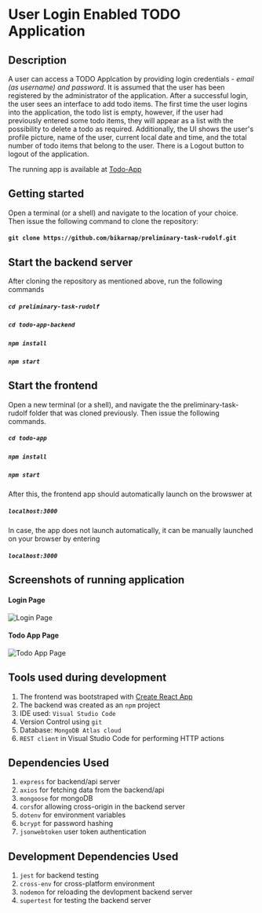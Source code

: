# User Login Enabled TODO Application

## Description
A user can access a TODO Applcation by providing login credentials - _email (as username) and password_. It is assumed that the user has been registered by the administrator of the application. After a successful login, the user sees an interface to add todo items. The first time the user logins into the application, the todo list is empty, however, if the user had previously entered some todo items, they will appear as a list with the possibility to delete a todo as required. Additionally, the UI shows the user's profile picture, name of the user, current local date and time, and the total number of todo items that belong to the user. There is a Logout button to logout of the application. 

The running app is available at [Todo-App](https://todo-app-bp.herokuapp.com)

## Getting started
Open a terminal (or a shell) and navigate to the location of your choice. Then issue the following command to clone the repository:
#### `git clone https://github.com/bikarnap/preliminary-task-rudolf.git`

## Start the backend server
After cloning the repository as mentioned above, run the following commands
##### `cd preliminary-task-rudolf`
##### `cd todo-app-backend`
##### `npm install`
##### `npm start`

## Start the frontend 
Open a new terminal (or a shell), and navigate the the preliminary-task-rudolf folder that was cloned previously. Then issue the following commands.
##### `cd todo-app`
##### `npm install`
##### `npm start`

After this, the frontend app should automatically launch on the browswer at 
##### `localhost:3000`
In case, the app does not launch automatically, it can be manually launched on your browser by entering
##### `localhost:3000`

## Screenshots of running application

#### Login Page
![Login Page](https://gitlab.com/bikarnap/todo-application-with-login/-/blob/master/screenshots/login-page.PNG)

#### Todo App Page
![Todo App Page](https://gitlab.com/bikarnap/todo-application-with-login/-/blob/master/screenshots/todo-app-page.PNG)

## Tools used during development
1. The frontend was bootstraped with [Create React App](https://github.com/facebook/create-react-app)
2. The backend was created as an `npm` project
3. IDE used: `Visual Studio Code`
4. Version Control using `git`
5. Database: `MongoDB Atlas cloud`
6. `REST client` in Visual Studio Code for performing HTTP actions

## Dependencies Used
1. `express` for backend/api server
2. `axios` for fetching data from the backend/api
3. `mongoose` for mongoDB
5. `cors`for allowing cross-origin in the backend server
6. `dotenv` for environment variables 
7. `bcrypt` for password hashing
8. `jsonwebtoken` user token authentication 

## Development Dependencies Used
1. `jest` for backend testing
2. `cross-env` for cross-platform environment
3. `nodemon` for reloading the devlopment backend server
4. `supertest` for testing the backend server
